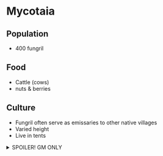 # Mycotaia
## Population
- 400 fungril
## Food
- Cattle (cows)
- nuts & berries
## Culture
- Fungril often serve as emissaries to other native villages
- Varied height
- Live in tents

<details>
  <summary>
    SPOILER! GM ONLY
  </summary>
  spoilsport ;)
</details>
